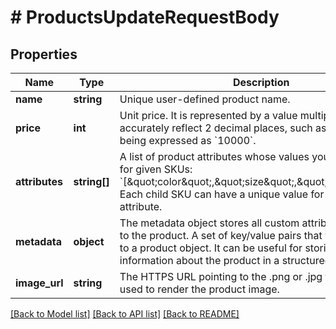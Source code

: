 # # ProductsUpdateRequestBody

## Properties

Name | Type | Description | Notes
------------ | ------------- | ------------- | -------------
**name** | **string** | Unique user-defined product name. | [optional]
**price** | **int** | Unit price. It is represented by a value multiplied by 100 to accurately reflect 2 decimal places, such as &#x60;$100.00&#x60; being expressed as &#x60;10000&#x60;. | [optional]
**attributes** | **string[]** | A list of product attributes whose values you can customize for given SKUs: &#x60;[\&quot;color\&quot;,\&quot;size\&quot;,\&quot;ranking\&quot;]&#x60;. Each child SKU can have a unique value for a given attribute. | [optional]
**metadata** | **object** | The metadata object stores all custom attributes assigned to the product. A set of key/value pairs that you can attach to a product object. It can be useful for storing additional information about the product in a structured format. | [optional]
**image_url** | **string** | The HTTPS URL pointing to the .png or .jpg file that will be used to render the product image. | [optional]

[[Back to Model list]](../../README.md#models) [[Back to API list]](../../README.md#endpoints) [[Back to README]](../../README.md)

